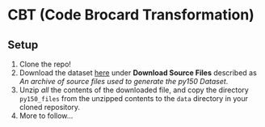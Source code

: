 # CBT (Code Brocard Transformation)

## Setup
1. Clone the repo!
2. Download the dataset [here](https://eth-sri.github.io/py150) under **Download Source Files** described as *An archive of source files used to generate the py150 Dataset*. 
3. Unzip *all* the contents of the downloaded file, and copy the directory ```py150_files``` from the unzipped contents to the ```data``` directory in your cloned repository.
4. More to follow...
